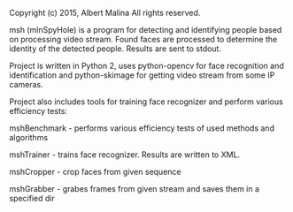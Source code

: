 Copyright (c) 2015, Albert Malina
All rights reserved.

msh (mlnSpyHole) is a program for detecting and identifying people based 
on processing video stream. Found faces are processed to determine the identity
of the detected people. Results are sent to stdout.

Project is written in Python 2, uses python-opencv for face recognition 
and identification and python-skimage for getting video stream from some 
IP cameras.

Project also includes tools for training face recognizer 
and perform various efficiency tests:

mshBenchmark - performs various efficiency tests of used methods and algorithms

mshTrainer - trains face recognizer. Results are written to XML.

mshCropper - crop faces from given sequence

mshGrabber - grabes frames from given stream and saves them in a specified dir
